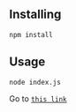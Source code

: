 ## Installing

```
npm install
```

## Usage

```
node index.js
```

Go to [`this link`](http://localhost:3000/)
